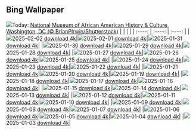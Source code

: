 ## Bing Wallpaper
![](./wallpaper/2025-02-02.jpg)Today: [National Museum of African American History & Culture, Washington, DC (© BrianPIrwin/Shutterstock)](./wallpaper/2025-02-02.jpg)
|      |      |      |
| :----: | :----: | :----: |
|![](./wallpaper/2025-02-02_sm.jpg)2025-02-02 [download 4k](./wallpaper/2025-02-02.jpg)|![](./wallpaper/2025-02-01_sm.jpg)2025-02-01 [download 4k](./wallpaper/2025-02-01.jpg)|![](./wallpaper/2025-01-31_sm.jpg)2025-01-31 [download 4k](./wallpaper/2025-01-31.jpg)|
|![](./wallpaper/2025-01-30_sm.jpg)2025-01-30 [download 4k](./wallpaper/2025-01-30.jpg)|![](./wallpaper/2025-01-29_sm.jpg)2025-01-29 [download 4k](./wallpaper/2025-01-29.jpg)|![](./wallpaper/2025-01-28_sm.jpg)2025-01-28 [download 4k](./wallpaper/2025-01-28.jpg)|
|![](./wallpaper/2025-01-27_sm.jpg)2025-01-27 [download 4k](./wallpaper/2025-01-27.jpg)|![](./wallpaper/2025-01-26_sm.jpg)2025-01-26 [download 4k](./wallpaper/2025-01-26.jpg)|![](./wallpaper/2025-01-25_sm.jpg)2025-01-25 [download 4k](./wallpaper/2025-01-25.jpg)|
|![](./wallpaper/2025-01-24_sm.jpg)2025-01-24 [download 4k](./wallpaper/2025-01-24.jpg)|![](./wallpaper/2025-01-23_sm.jpg)2025-01-23 [download 4k](./wallpaper/2025-01-23.jpg)|![](./wallpaper/2025-01-22_sm.jpg)2025-01-22 [download 4k](./wallpaper/2025-01-22.jpg)|
|![](./wallpaper/2025-01-21_sm.jpg)2025-01-21 [download 4k](./wallpaper/2025-01-21.jpg)|![](./wallpaper/2025-01-20_sm.jpg)2025-01-20 [download 4k](./wallpaper/2025-01-20.jpg)|![](./wallpaper/2025-01-19_sm.jpg)2025-01-19 [download 4k](./wallpaper/2025-01-19.jpg)|
|![](./wallpaper/2025-01-18_sm.jpg)2025-01-18 [download 4k](./wallpaper/2025-01-18.jpg)|![](./wallpaper/2025-01-17_sm.jpg)2025-01-17 [download 4k](./wallpaper/2025-01-17.jpg)|![](./wallpaper/2025-01-16_sm.jpg)2025-01-16 [download 4k](./wallpaper/2025-01-16.jpg)|
|![](./wallpaper/2025-01-15_sm.jpg)2025-01-15 [download 4k](./wallpaper/2025-01-15.jpg)|![](./wallpaper/2025-01-14_sm.jpg)2025-01-14 [download 4k](./wallpaper/2025-01-14.jpg)|![](./wallpaper/2025-01-13_sm.jpg)2025-01-13 [download 4k](./wallpaper/2025-01-13.jpg)|
|![](./wallpaper/2025-01-12_sm.jpg)2025-01-12 [download 4k](./wallpaper/2025-01-12.jpg)|![](./wallpaper/2025-01-11_sm.jpg)2025-01-11 [download 4k](./wallpaper/2025-01-11.jpg)|![](./wallpaper/2025-01-10_sm.jpg)2025-01-10 [download 4k](./wallpaper/2025-01-10.jpg)|
|![](./wallpaper/2025-01-09_sm.jpg)2025-01-09 [download 4k](./wallpaper/2025-01-09.jpg)|![](./wallpaper/2025-01-08_sm.jpg)2025-01-08 [download 4k](./wallpaper/2025-01-08.jpg)|![](./wallpaper/2025-01-07_sm.jpg)2025-01-07 [download 4k](./wallpaper/2025-01-07.jpg)|
|![](./wallpaper/2025-01-06_sm.jpg)2025-01-06 [download 4k](./wallpaper/2025-01-06.jpg)|![](./wallpaper/2025-01-05_sm.jpg)2025-01-05 [download 4k](./wallpaper/2025-01-05.jpg)|![](./wallpaper/2025-01-04_sm.jpg)2025-01-04 [download 4k](./wallpaper/2025-01-04.jpg)|
|![](./wallpaper/2025-01-03_sm.jpg)2025-01-03 [download 4k](./wallpaper/2025-01-03.jpg)|